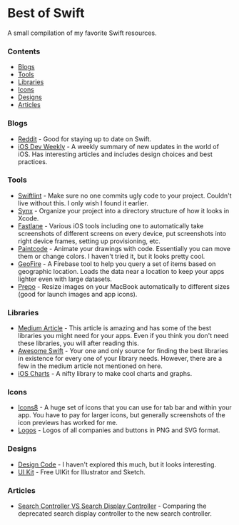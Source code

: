 # Best of Swift

A small compilation of my favorite Swift resources.

### Contents

- [Blogs](#blogs)
- [Tools](#tools)
- [Libraries](#libraries)
- [Icons](#icons)
- [Designs](#designs)
- [Articles](#articles)

### Blogs
* [Reddit](https://www.reddit.com/r/iOSProgramming/) - Good for staying up to date on Swift.
* [iOS Dev Weekly](https://iosdevweekly.com/) - A weekly summary of new updates in the world of iOS. Has interesting articles and includes design choices and best practices.

### Tools
* [Swiftlint](https://github.com/realm/SwiftLint) - Make sure no one commits ugly code to your project. Couldn't live without this. I only wish I found it earlier.
* [Synx](https://github.com/venmo/synx) - Organize your project into a directory structure of how it looks in Xcode.
* [Fastlane](https://fastlane.tools/) - Various iOS tools including one to automatically take screenshots of different screens on every device, put screenshots into right device frames, setting up provisioning, etc.
* [Paintcode](http://www.paintcodeapp.com/) - Animate your drawings with code. Essentially you can move them or change colors. I haven't tried it, but it looks pretty cool.
* [GeoFire](https://www.firebase.com/blog/2014-06-23-geofire-two-point-oh.html) - A Firebase tool to help you query a set of items based on geographic location. Loads the data near a location to keep your apps lighter even with large datasets.
* [Prepo](https://itunes.apple.com/us/app/prepo/id476533227?mt=12) - Resize images on your MacBook automatically to different sizes (good for launch images and app icons).

### Libraries
* [Medium Article](https://medium.com/app-coder-io/27-ios-open-source-libraries-to-skyrocket-your-development-301b67d3124c#.kwidnyt8m) - This article is amazing and has some of the best libraries you might need for your apps. Even if you think you don't need these libraries, you will after reading this.
* [Awesome Swift](https://github.com/matteocrippa/awesome-swift#alert) - Your one and only source for finding the best libraries in existence for every one of your library needs. However, there are a few in the medium article not mentioned on here.
* [iOS Charts](https://github.com/danielgindi/ios-charts) - A nifty library to make cool charts and graphs.

### Icons
* [Icons8](https://icons8.com/web-app/category/ios7/Very-Basic) - A huge set of icons that you can use for tab bar and within your app. You have to pay for larger icons, but generally screenshots of the icon previews has worked for me.
* [Logos](http://instantlogosearch.com/?q=faceb) - Logos of all companies and buttons in PNG and SVG format.

### Designs
* [Design Code](https://designcode.io/) - I haven't explored this much, but it looks interesting.
* [UI Kit](http://mercury.io/blog/free-ios-9-3-iphone-ui-kit-for-illustrator-and-sketch) - Free UIKit for Illustrator and Sketch.

### Articles
* [Search Controller VS Search Display Controller](https://possiblemobile.com/2015/05/uisearchcontroller-vs-uisearchdisplaycontroller/) - Comparing the deprecated search display controller to the new search controller.
